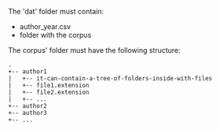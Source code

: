 The 'dat' folder must contain:
- author_year.csv
- folder with the corpus

The corpus' folder must have the following structure:
```
.
+-- author1
|	+-- it-can-contain-a-tree-of-folders-inside-with-files
|	+-- file1.extension
|	+-- file2.extension
|	+-- ...
+-- author2
+-- author3
+-- ...
```
